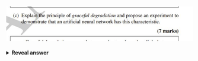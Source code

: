 ## <img src="../../../../../media/paste-68d688c881e6a327a95a57197269a59ac710bc64.jpg">
<details>
<summary><b>Reveal answer</b></summary>
<img src="../../../../../media/paste-56410907c46ff292b42af713a003e1ae255fa75f.jpg">
</details>
